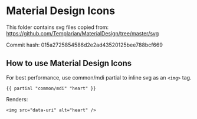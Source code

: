# Material Design Icons
This folder contains svg files copied from: https://github.com/Templarian/MaterialDesign/tree/master/svg

Commit hash: 015a2725854586d2e2ad43520125bee788bcf669

## How to use Material Design Icons
For best performance, use common/mdi partial to inline svg as an `<img>` tag.

```
{{ partial "common/mdi" "heart" }}
```

Renders:

```
<img src="data-uri" alt="heart" />
```
